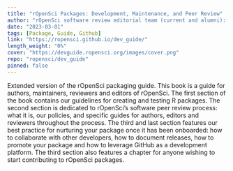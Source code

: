```yaml
---
title: "rOpenSci Packages: Development, Maintenance, and Peer Review"
author: "rOpenSci software review editorial team (current and alumni): Brooke Anderson, Scott Chamberlain, Laura DeCicco, Julia Gustavsen, Jeff Hollister, Anna Krystalli, Mauro Lepore, Lincoln Mullen, Mark Padgham, Karthik Ram, Emily Riederer, Noam Ross, Maëlle Salmon, Adam Sparks, Melina Vidoni"
date: "2023-03-01"
tags: [Package, Guide, Github]
link: "https://ropensci.github.io/dev_guide/"
length_weight: "0%"
cover: "https://devguide.ropensci.org/images/cover.png"
repo: "ropensci/dev_guide"
pinned: false
---
```


Extended version of the rOpenSci packaging guide. This book is a guide for authors, maintainers, reviewers and editors of rOpenSci. The first section of the book contains our guidelines for creating and testing R packages. The second section is dedicated to rOpenSci’s software peer review process: what it is, our policies, and specific guides for authors, editors and reviewers throughout the process. The third and last section features our best practice for nurturing your package once it has been onboarded: how to collaborate with other developers, how to document releases, how to promote your package and how to leverage GitHub as a development platform. The third section also features a chapter for anyone wishing to start contributing to rOpenSci packages.
